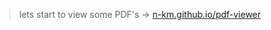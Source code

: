 >lets start to view some PDF's &rarr; [n-km.github.io/pdf-viewer](https://n-km.github.io/pdf-viewer)

